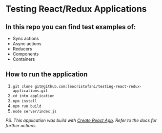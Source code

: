 # Testing React/Redux Applications

## In this repo  you can find test examples of:

- Sync actions
- Async actions
- Reducers
- Components
- Containers

## How to run the application

1. `git clone git@github.com:leocristofani/testing-react-redux-applications.git`
2. `cd into application`
3. `npm install`
4. `npm run build`
5. `node server/index.js`

*PS. This application was build with [Create React App](https://github.com/facebookincubator/create-react-app). Refer to the docs for further actions.*

